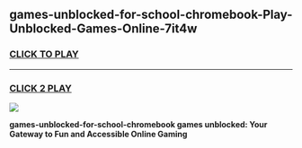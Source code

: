 
## games-unblocked-for-school-chromebook-Play-Unblocked-Games-Online-7it4w
<h3>
<a href="https://premium76.site?title=games-unblocked-for-school-chromebook&ref=25A">CLICK TO PLAY</a></h3>
<hr>

<h3>
<a href="https://premium76.site?title=games-unblocked-for-school-chromebook&ref=25A">CLICK 2 PLAY</a>
  
</h3>

<a href="https://premium76.site?title=games-unblocked-for-school-chromebook&ref=25A"><img src="https://clearcache.store/games.png"></a>


**games-unblocked-for-school-chromebook games unblocked: Your Gateway to Fun and Accessible Online Gaming**
